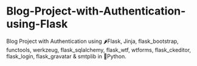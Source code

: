 # Blog-Project-with-Authentication-using-Flask
Blog Project with Authentication using 🌶Flask, Jinja, flask_bootstrap, functools, werkzeug, flask_sqlalchemy, flask_wtf, wtforms, flask_ckeditor, flask_login, flask_gravatar &amp; smtplib in 🐍Python.
